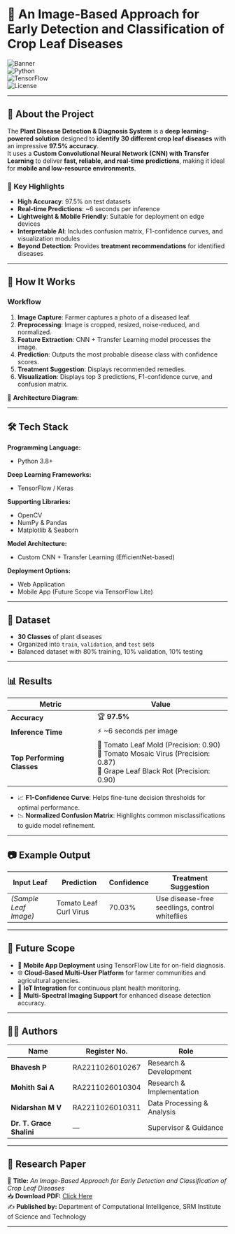 # 🌿 An Image-Based Approach for Early Detection and Classification of Crop Leaf Diseases 

![Banner](https://img.shields.io/badge/AI-Plant%20Health-brightgreen?style=for-the-badge)  
![Python](https://img.shields.io/badge/Python-3.8%2B-blue?style=for-the-badge&logo=python)  
![TensorFlow](https://img.shields.io/badge/TensorFlow-2.x-orange?style=for-the-badge&logo=tensorflow)  
![License](https://img.shields.io/badge/License-MIT-yellow?style=for-the-badge)  

---

## 📌 About the Project  
The **Plant Disease Detection & Diagnosis System** is a **deep learning-powered solution** designed to **identify 30 different crop leaf diseases** with an impressive **97.5% accuracy**.  
It uses a **Custom Convolutional Neural Network (CNN) with Transfer Learning** to deliver **fast, reliable, and real-time predictions**, making it ideal for **mobile and low-resource environments**.  

### 🎯 Key Highlights  
- **High Accuracy**: 97.5% on test datasets  
- **Real-time Predictions**: ~6 seconds per inference  
- **Lightweight & Mobile Friendly**: Suitable for deployment on edge devices  
- **Interpretable AI**: Includes confusion matrix, F1-confidence curves, and visualization modules  
- **Beyond Detection**: Provides **treatment recommendations** for identified diseases  

---

## 🧠 How It Works  

### Workflow  
1. **Image Capture**: Farmer captures a photo of a diseased leaf.  
2. **Preprocessing**: Image is cropped, resized, noise-reduced, and normalized.  
3. **Feature Extraction**: CNN + Transfer Learning model processes the image.  
4. **Prediction**: Outputs the most probable disease class with confidence scores.  
5. **Treatment Suggestion**: Displays recommended remedies.  
6. **Visualization**: Displays top 3 predictions, F1-confidence curve, and confusion matrix.  

📌 **Architecture Diagram**:  


---

## 🛠 Tech Stack  

**Programming Language:**  
- Python 3.8+  

**Deep Learning Frameworks:**  
- TensorFlow / Keras  

**Supporting Libraries:**  
- OpenCV  
- NumPy & Pandas  
- Matplotlib & Seaborn  

**Model Architecture:**  
- Custom CNN + Transfer Learning (EfficientNet-based)  

**Deployment Options:**  
- Web Application  
- Mobile App (Future Scope via TensorFlow Lite)  

---

## 📂 Dataset  
- **30 Classes** of plant diseases  
- Organized into `train`, `validation`, and `test` sets  
- Balanced dataset with 80% training, 10% validation, 10% testing  

---


## 📊 Results  

| **Metric**            | **Value** |
|-----------------------|-----------|
| **Accuracy**          | 🏆 **97.5%** |
| **Inference Time**    | ⚡ ~6 seconds per image |
| **Top Performing Classes** | 🍅 Tomato Leaf Mold (Precision: 0.90) <br> 🍅 Tomato Mosaic Virus (Precision: 0.87) <br> 🍇 Grape Leaf Black Rot (Precision: 0.90) |

- 📈 **F1-Confidence Curve**: Helps fine-tune decision thresholds for optimal performance.  
- 📉 **Normalized Confusion Matrix**: Highlights common misclassifications to guide model refinement.  

---

## 📷 Example Output  

| **Input Leaf** | **Prediction**          | **Confidence** | **Treatment Suggestion** |
|----------------|------------------------|---------------|--------------------------|
| *(Sample Leaf Image)* | Tomato Leaf Curl Virus | 70.03%        | Use disease-free seedlings, control whiteflies |

---

## 🔮 Future Scope  

- 📱 **Mobile App Deployment** using TensorFlow Lite for on-field diagnosis.  
- 🌐 **Cloud-Based Multi-User Platform** for farmer communities and agricultural agencies.  
- 📡 **IoT Integration** for continuous plant health monitoring.  
- 🌈 **Multi-Spectral Imaging Support** for enhanced disease detection accuracy.  

---

## 👨‍💻 Authors  

| Name              | Register No.       | Role |
|-------------------|--------------------|------|
| **Bhavesh P**     | RA2211026010267    | Research & Development |
| **Mohith Sai A**  | RA2211026010304    | Research & Implementation |
| **Nidarshan M V** | RA2211026010311    | Data Processing & Analysis |
| **Dr. T. Grace Shalini** | —          | Supervisor & Guidance |

---

## 📄 Research Paper  

📌 **Title:** *An Image-Based Approach for Early Detection and Classification of Crop Leaf Diseases*  
📥 **Download PDF:** [Click Here](https://ieeexplore.ieee.org/document/11085900)  
✍️ **Published by:** Department of Computational Intelligence, SRM Institute of Science and Technology  

---
